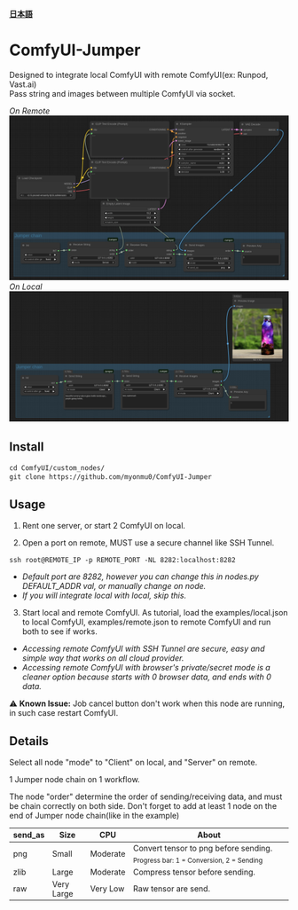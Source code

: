 [**日本語**](./README_JP.md)

# ComfyUI-Jumper
Designed to integrate local ComfyUI with remote ComfyUI(ex: Runpod, Vast.ai)<br />
Pass string and images between multiple ComfyUI via socket.

*On Remote*
![example](https://github.com/myonmu0/ComfyUI-Jumper/blob/main/examples/remote.png)
*On Local*
![example](https://github.com/myonmu0/ComfyUI-Jumper/blob/main/examples/local.png)


## Install
```
cd ComfyUI/custom_nodes/
git clone https://github.com/myonmu0/ComfyUI-Jumper
```

## Usage
1. Rent one server, or start 2 ComfyUI on local.<br />

2. Open a port on remote, MUST use a secure channel like SSH Tunnel.
```
ssh root@REMOTE_IP -p REMOTE_PORT -NL 8282:localhost:8282
```
 - *Default port are 8282, however you can change this in nodes.py DEFAULT_ADDR val, or manually change on node.*
 - *If you will integrate local with local, skip this.*<br />

3. Start local and remote ComfyUI. As tutorial, load the examples/local.json to local ComfyUI, examples/remote.json to remote ComfyUI and run both to see if works.
 - *Accessing remote ComfyUI with SSH Tunnel are secure, easy and simple way that works on all cloud provider.*
 - *Accessing remote ComfyUI with browser's private/secret mode is a cleaner option because starts with 0 browser data, and ends with 0 data.*<br />

⚠️ **Known Issue:**
 Job cancel button don't work when this node are running, in such case restart ComfyUI.


## Details 
Select all node "mode" to "Client" on local, and "Server" on remote.

1 Jumper node chain on 1 workflow.

The node "order" determine the order of sending/receiving data, and must be chain correctly on both side. Don't forget to add at least 1 node on the end of Jumper node chain(like in the example)

| send_as | Size        | CPU         | About                                    |
| --------- | -------------  | --------------- | ------------------------------------------------- |
| png     | Small       |  Moderate   | Convert tensor to png before sending.	<sub>Progress bar: 1 = Conversion, 2 = Sending</sub>    |
| zlib    | Large       |  Moderate   | Compress tensor before sending.          |
| raw     | Very Large  |  Very Low   | Raw tensor are send.  | 



